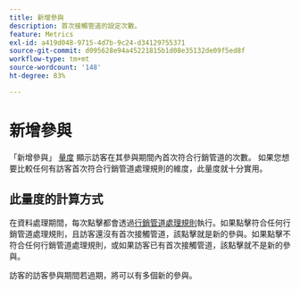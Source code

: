 ```yaml
---
title: 新增參與
description: 首次接觸管道的設定次數。
feature: Metrics
exl-id: a419d048-9715-4d7b-9c24-d34129755371
source-git-commit: d095628e94a45221815b1d08e35132de09f5ed8f
workflow-type: tm+mt
source-wordcount: '148'
ht-degree: 83%

---
```


# 新增參與

「新增參與」 [量度](overview.md) 顯示訪客在其參與期間內首次符合行銷管道的次數。 如果您想要比較任何有訪客首次符合行銷管道處理規則的維度，此量度就十分實用。

## 此量度的計算方式

在資料處理期間，每次點擊都會透過[行銷管道處理規則](/help/admin/admin/c-manage-report-suites/c-edit-report-suites/marketing-channels/c-rules.md)執行。如果點擊符合任何行銷管道處理規則，且訪客還沒有首次接觸管道，該點擊就是新的參與。如果點擊不符合任何行銷管道處理規則，或如果訪客已有首次接觸管道，該點擊就不是新的參與。

訪客的訪客參與期間若過期，將可以有多個新的參與。
